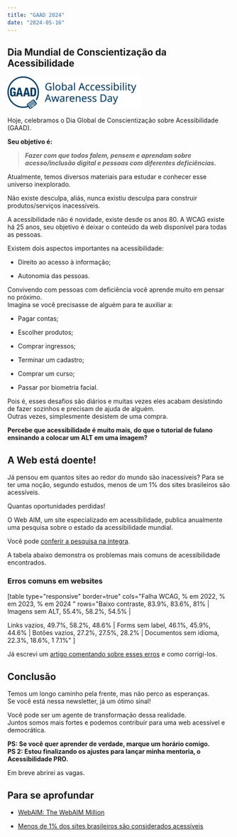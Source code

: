 ```yaml
---
title: "GAAD 2024"
date: "2024-05-16"
---
```


## Dia Mundial de Conscientização da Acessibilidade

![](images/gaad-300x73.webp)

Hoje, celebramos o Dia Global de Conscientização sobre Acessibilidade (GAAD).

**Seu objetivo é:**

> **_Fazer com que todos falem, pensem e aprendam sobre acesso/inclusão digital e pessoas com diferentes deficiências._**

Atualmente, temos diversos materiais para estudar e conhecer esse universo inexplorado.

Não existe desculpa, aliás, nunca existiu desculpa para construir produtos/serviços inacessíveis.

A acessibilidade não é novidade, existe desde os anos 80. A WCAG existe há 25 anos, seu objetivo é deixar o conteúdo da web disponível para todas as pessoas.

Existem dois aspectos importantes na acessibilidade:

- Direito ao acesso à informação;

- Autonomia das pessoas.

Convivendo com pessoas com deficiência você aprende muito em pensar no próximo.  
Imagina se você precisasse de alguém para te auxiliar a:

- Pagar contas;
    

- Escolher produtos;
    

- Comprar ingressos;
    

- Terminar um cadastro;
    

- Comprar um curso;
    

- Passar por biometria facial.
    

Pois é, esses desafios são diários e muitas vezes eles acabam desistindo de fazer sozinhos e precisam de ajuda de alguém.  
Outras vezes, simplesmente desistem de uma compra.

**Percebe que acessibilidade é muito mais, do que o tutorial de fulano ensinando a colocar um ALT em uma imagem?**

## A Web está doente!

Já pensou em quantos sites ao redor do mundo são inacessíveis? Para se ter uma noção, segundo estudos, menos de um 1% dos sites brasileiros são acessíveis.

Quantas oportunidades perdidas!

O Web AIM, um site especializado em acessibilidade, publica anualmente uma pesquisa sobre o estado da acessibilidade mundial.

Você pode [conferir a pesquisa na íntegra](https://webaim.org/projects/million/).

A tabela abaixo demonstra os problemas mais comuns de acessibilidade encontrados.

### Erros comuns em websites

\[table type="responsive" border=true" cols="Falha WCAG, % em 2022, % em 2023, % em 2024 " rows="Baixo contraste, 83.9%, 83.6%, 81% | Imagens sem ALT, 55.4%, 58.2%, 54.5% |

Links vazios, 49.7%, 58.2%, 48.6% | Forms sem label, 46.1%, 45.9%, 44.6% | Botões vazios, 27.2%, 27.5%, 28.2% | Documentos sem idioma, 22.3%, 18.6%, 1 7.1%" \]

Já escrevi um [artigo comentando sobre esses erros](https://brunopulis.com/6-maiores-erros-de-acessibilidade-digital) e como corrigi-los.

## Conclusão

Temos um longo caminho pela frente, mas não perco as esperanças.  
Se você está nessa newsletter, já um ótimo sinal!

Você pode ser um agente de transformação dessa realidade.  
Juntos somos mais fortes e podemos contribuir para uma web acessível e democrática.

**PS: Se você quer aprender de verdade, marque um horário comigo.**  
**PS 2: Estou finalizando os ajustes para lançar minha mentoria, o Acessibilidade PRO.**

Em breve abrirei as vagas.

## Para se aprofundar

- [WebAIM: The WebAIM Million](https://webaim.org/projects/million/)

- [Menos de 1% dos sites brasileiros são considerados acessíveis](https://forbes.com.br/forbesesg/2021/07/menos-de-1-dos-sites-brasileiros-sao-considerados-acessiveis-diz-pesquisa/)
